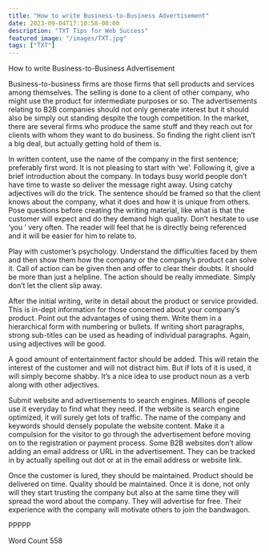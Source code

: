 ```yaml
---
title: "How to write Business-to-Business Advertisement"
date: 2023-09-04T17:10:58-08:00
description: "TXT Tips for Web Success"
featured_image: "/images/TXT.jpg"
tags: ["TXT"]
---
```


How to write Business-to-Business Advertisement

Business-to-business firms are those firms that sell products and services among themselves. The selling is done to a client of other company, who might use the product for intermediate purposes or so. The advertisements relating to B2B companies should not only generate interest but it should also be simply out standing despite the tough competition. In the market, there are several firms who produce the same stuff and they reach out for clients with whom they want to do business. So finding the right client isn’t a big deal, but actually getting hold of them is.

In written content, use the name of the company in the first sentence; preferably first word. It is not pleasing to start with ‘we’. Following it, give a brief introduction about the company. In todays busy world people don’t have time to waste so deliver the message right away. Using catchy adjectives will do the trick. The sentence should be framed so that the client knows about the company, what it does and how it is unique from others. Pose questions before creating the writing material, like what is that the customer will expect and do they demand high quality. Don’t hesitate to use ‘you ’ very often. The reader will feel that he is directly being referenced and it will be easier for him to relate to.   

Play with customer’s psychology. Understand the difficulties faced by them and then show them how the company or the company’s product can solve it. Call of action can be given then and offer to clear their doubts. It should be more than just a helpline. The action should be really immediate. Simply don’t let the client slip away.  

After the initial writing, write in detail about the product or service provided. This is in-dept information for those concerned about your company’s product. Point out the advantages of using them. Write them in a hierarchical form with numbering or bullets. If writing short paragraphs, strong sub-titles can be used as heading of individual paragraphs. Again, using adjectives will be good. 

A good amount of entertainment factor should be added. This will retain the interest of the customer and will not distract him. But if lots of it is used, it will simply become shabby. It’s a nice idea to use product noun as a verb along with other adjectives. 

Submit website and advertisements to search engines. Millions of people use it everyday to find what they need. If the website is search engine optimized, it will surely get lots of traffic. The name of the company and keywords should densely populate the website content. Make it a compulsion for the visitor to go through the advertisement before moving on to the registration or payment process. Some B2B websites don’t allow adding an email address or URL in the advertisement. They can be tracked in by actually spelling out dot or at in the email address or website link. 

Once the customer is lured, they should be maintained. Product should be delivered on time. Quality should be maintained. Once it is done, not only will they start trusting the company but also at the same time they will spread the word about the company. They will advertise for free. Their experience with the company will motivate others to join the bandwagon.    

PPPPP

Word Count 558

